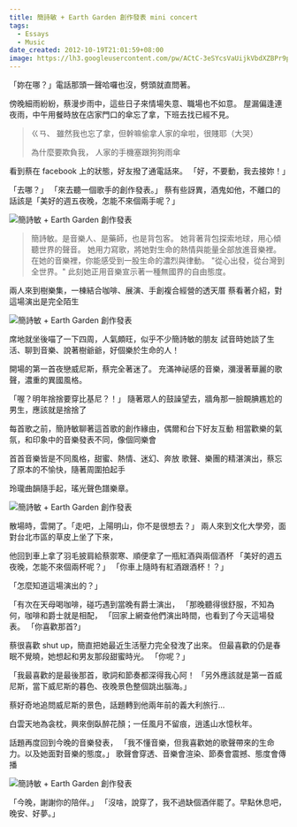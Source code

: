 ```yaml
---
title: 簡詩敏 + Earth Garden 創作發表 mini concert
tags:
  - Essays
  - Music
date_created: 2012-10-19T21:01:59+08:00
image: https://lh3.googleusercontent.com/pw/ACtC-3eSYcsVaUijkVbdXZBPr9pnzZADSSNhP38NK_qH2pZQ9zLMj7n02M6R3THpke9y8dlfIf3X6duKhP3E8IGFtSMZHSIKLu_nGHcsthd9ilcJjrKwCF9alVlawrYuY40KwmXo-76tx7ZQKqbUMuD_LBtmSQ=w799-h533-no?authuser=0
---
```


「妳在哪？」電話那頭一聲哈囉也沒，劈頭就直問著。

傍晚細雨紛紛，蔡漫步雨中，這些日子來情場失意、職場也不如意。
屋漏偏逢連夜雨，中午用餐時放在店家門口的傘忘了拿，下班去找已經不見。

<!--more-->

> ㄍㄢ、
> 雖然我也忘了拿，但幹嘛偷拿人家的傘啦，很賤耶（大哭）
>
> 為什麼要欺負我，
> 人家的手機塞跟狗狗雨傘

看到蔡在 facebook 上的狀態，好友撥了通電話來。
「好，不要動，我去接妳！」

「去哪？」
「來去聽一個歌手的創作發表。」
蔡有些訝異，酒鬼如他，不離口的話該是「美好的週五夜晚，怎能不來個兩手呢？」

![簡詩敏 + Earth Garden 創作發表](https://lh3.googleusercontent.com/pw/ACtC-3fXpH70geet6pluTZPv-zs24eQisqiV9-39OAP9FTK7bOA793BXVX5c9Qxf9hchtchUvQEBUVDl0k9DaLt7t67VWR1swdjTVVKmlNTsY1yl3-0i6Z-7FamZ9b390dpuPxzIehpo2tSw05ZpYw18r3MBVA)

> 簡詩敏。是音樂人、是藥師，也是背包客。
> 她背著背包探索地球，用心傾聽世界的聲音。
> 她用力寫歌，將她對生命的熱情與能量全部放進音樂裡。
> 在她的音樂裡，你能感受到一股生命的濃烈與律動。
> "從心出發，從台灣到全世界。"
> 此刻她正用音樂宣示著一種無國界的自由態度。

兩人來到樹樂集，一棟結合咖啡、展演、手創複合經營的透天厝
蔡看著介紹，對這場演出是完全陌生

![簡詩敏 + Earth Garden 創作發表](https://lh3.googleusercontent.com/pw/ACtC-3fksWCrc7G-Is1_lORGG0RaypYiCWX88QtDdady_BrGFjxaz6J7QqpYLNvinzAqz5IbU9O_EEgT6soNxXcoe87B_7Oo7s8_9AOnkGPJHZIiQ9dWHDvMlkxUx7UhTyNefNtho-rZGV6RwQV_O4LpmXz_RA)

席地就坐後喵了一下四周，人氣頗旺，似乎不少簡詩敏的朋友
試音時她談了生活、聊到音樂、說著樹爺爺，好個樂於生命的人！

開場的第一首夜戀威尼斯，蔡完全著迷了。
充滿神祕感的音樂，瀰漫著華麗的歌聲，濃重的異國風格。

「喔？明年捨捨要穿比基尼？！」
隨著眾人的鼓譟望去，牆角那一臉靦腆尷尬的男生，應該就是捨捨了

每首歌之前，簡詩敏聊著這首歌的創作緣由，偶爾和台下好友互動
相當歡樂的氣氛，和印象中的音樂發表不同，像個同樂會

首首音樂皆是不同風格，甜蜜、熱情、迷幻、奔放
歌聲、樂團的精湛演出，蔡忘了原本的不愉快，隨著周圍拍起手

玲瓏曲韻隨手起，瑤光聲色譜樂章。

![簡詩敏 + Earth Garden 創作發表](https://lh3.googleusercontent.com/pw/ACtC-3eSYcsVaUijkVbdXZBPr9pnzZADSSNhP38NK_qH2pZQ9zLMj7n02M6R3THpke9y8dlfIf3X6duKhP3E8IGFtSMZHSIKLu_nGHcsthd9ilcJjrKwCF9alVlawrYuY40KwmXo-76tx7ZQKqbUMuD_LBtmSQ)

散場時，雲開了。「走吧，上陽明山，你不是很想去？」
兩人來到文化大學旁，面對台北市區的草皮上坐了下來，

他回到車上拿了羽毛披肩給蔡禦寒、順便拿了一瓶紅酒與兩個酒杯
「美好的週五夜晚，怎能不來個兩杯呢？」
「你車上隨時有紅酒跟酒杯！？」

「怎麼知道這場演出的？」

「有次在天母喝咖啡，碰巧遇到當晚有爵士演出，
「那晚聽得很舒服，不知為何，咖啡和爵士就是相配，
「回家上網查他們演出時間，也看到了今天這場發表。
「你喜歡那首?」

<!--{{< youtube GD07vy52WEg >}}-->

蔡很喜歡 shut up，簡直把她最近生活壓力完全發洩了出來。
但最喜歡的仍是春眠不覺曉，她想起和男友那段甜蜜時光。
「你呢？」

「我最喜歡的是最後那首，歌詞和節奏都深得我心阿！
「另外應該就是第一首威尼斯，當下威尼斯的暮色、夜晚景色整個跳出腦海。」

蔡好奇地追問威尼斯的景色，話題轉到他兩年前的義大利旅行...

白雲天地為衾枕，興來倒臥醉花顏；一任風月不留痕，逍遙山水憶秋年。

話題再度回到今晚的音樂發表，
「我不懂音樂，但我喜歡她的歌聲帶來的生命力。以及她面對音樂的態度。」
歌聲會穿透、音樂會渲染、節奏會震撼、態度會傳播

![簡詩敏 + Earth Garden 創作發表](https://lh3.googleusercontent.com/pw/ACtC-3e93gq8u5gh_jxt8MkrBBqVBK8ja9ZbAKP2IZKkzO1JfIt5r2z1y_IYfoEDWYQgz3usuXOcHLTf_1nKk_GHe8CqttnDOn0J5L6VA0AyZ0d3kelbDfehaGoirRxAXR2Aoyz8s62x_vtCFVvRPr2TqJcf9A)

「今晚，謝謝你的陪伴。」
「沒啥，說穿了，我不過缺個酒伴罷了。早點休息吧，晚安、好夢。」
